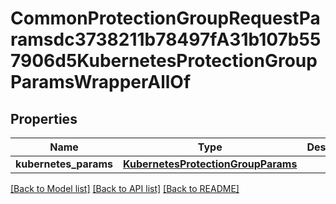 # CommonProtectionGroupRequestParamsdc3738211b78497fA31b107b557906d5KubernetesProtectionGroupParamsWrapperAllOf


## Properties
Name | Type | Description | Notes
------------ | ------------- | ------------- | -------------
**kubernetes_params** | [**KubernetesProtectionGroupParams**](KubernetesProtectionGroupParams.md) |  | [optional] 

[[Back to Model list]](../README.md#documentation-for-models) [[Back to API list]](../README.md#documentation-for-api-endpoints) [[Back to README]](../README.md)


